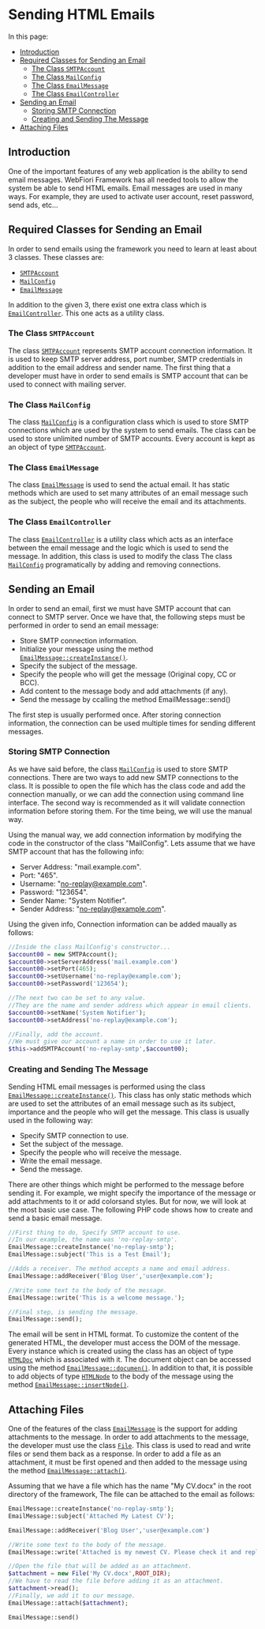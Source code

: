 # Sending HTML Emails

In this page:
* [Introduction](#introduction)
* [Required Classes for Sending an Email](#required-classes-for-sending-an-email)
  * [The Class `SMTPAccount`](#the-class-smtpaccount)
  * [The Class `MailConfig`](#the-class-mailconfig)
  * [The Class `EmailMessage`](#the-class-emailmessage)
  * [The Class `EmailController`](#the-class-emailcontroller)
* [Sending an Email](#sending-an-email)
  * [Storing SMTP Connection](#storing-smtp-connection)
  * [Creating and Sending The Message](#creating-and-sending-the-message)
* [Attaching Files](#attaching-files)

## Introduction
One of the important features of any web application is the ability to send email messages. WebFiori Framework has all needed tools to allow the system be able to send HTML emails. Email messages are used in many ways. For example, they are used to activate user account, reset password, send ads, etc...

## Required Classes for Sending an Email
In order to send emails using the framework you need to learn at least about 3 classes. These classes are:
* [`SMTPAccount`](https://webfiori.com/docs/webfiori/entity/mail/SMTPAccount)
* [`MailConfig`](https://webfiori.com/docs/webfiori/config/MailConfig)
* [`EmailMessage`](https://webfiori.com/docs/webfiori/entity/mail/EmailMessage)

In addition to the given 3, there exist one extra class which is [`EmailController`](https://webfiori.com/docs/webfiori/logic/EmailController). This one acts as a utility class.

### The Class `SMTPAccount`

The class [`SMTPAccount`](https://webfiori.com/docs/webfiori/entity/mail/SMTPAccount) represents SMTP account connection information. It is used to keep SMTP server address, port number, SMTP credentials in addition to the email address and sender name. The first thing that a developer must have in order to send emails is SMTP account that can be used to connect with mailing server.

### The Class `MailConfig`

The class [`MailConfig`](https://webfiori.com/docs/webfiori/config/MailConfig) is a configuration class which is used to store SMTP connections which are used by the system to send emails. The class can be used to store unlimited number of SMTP accounts. Every account is kept as an object of type [`SMTPAccount`](https://webfiori.com/docs/webfiori/entity/mail/SMTPAccount).

### The Class `EmailMessage`

The class [`EmailMessage`](https://webfiori.com/docs/webfiori/entity/mail/EmailMessage) is used to send the actual email. It has static methods which are used to set many attributes of an email message such as the subject, the people who will receive the email and its attachments.

### The Class `EmailController`

The class [`EmailController`](https://webfiori.com/docs/webfiori/logic/EmailController) is a utility class which acts as an interface between the email message and the logic which is used to send the message. In addition, this class is used to modify the class The class [`MailConfig`](https://webfiori.com/docs/webfiori/config/MailConfig) programatically by adding and removing connections.

## Sending an Email

In order to send an email, first we must have SMTP account that can connect to SMTP server. Once we have that, the following steps must be performed in order to send an email message:

* Store SMTP connection information.
* Initialize your message using the method [`EmailMessage::createInstance()`](https://webfiori.com/docs/webfiori/entity/mail/EmailMessage#createInstance).
* Specify the subject of the message.
* Specify the people who will get the message (Original copy, CC or BCC).
* Add content to the message body and add attachments (if any).
* Send the message by ccalling the method EmailMessage::send()

The first step is usually performed once. After storing connection information, the connection can be used multiple times for sending different messages.

### Storing SMTP Connection

As we have said before, the class [`MailConfig`](https://webfiori.com/docs/webfiori/config/MailConfig) is used to store SMTP connections. There are two ways to add new SMTP connections to the class. It is possible to open the file which has the class code and add the connection manually, or we can add the connection using command line interface. The second way is recommended as it will validate connection information before storing them. For the time being, we will use the manual way.

Using the manual way, we add connection information by modifying the code in the constructor of the class "MailConfig". Lets assume that we have SMTP account that has the following info:
* Server Address: "mail.example.com".
* Port: "465".
* Username: "no-replay@example.com".
* Password: "123654".
* Sender Name: "System Notifier".
* Sender Address: "no-replay@example.com".

Using the given info, Connection information can be added maually as follows:

``` php
//Inside the class MailConfig's constructor...
$account00 = new SMTPAccount();
$account00->setServerAddress('mail.example.com')
$account00->setPort(465);
$account00->setUsername('no-replay@example.com');
$account00->setPassword('123654');

//The next two can be set to any value.
//They are the name and sender address which appear in email clients.
$account00->setName('System Notifier');
$account00->setAddress('no-replay@example.com');

//Finally, add the account.
//We must give our account a name in order to use it later.
$this->addSMTPAccount('no-replay-smtp',$account00);
```

### Creating and Sending The Message

Sending HTML email messages is performed using the class [`EmailMessage::createInstance()`](https://webfiori.com/docs/webfiori/entity/mail/EmailMessage#createInstance). This class has only static methods which are used to set the attributes of an email message such as its subject, importance and the people who will get the message. This class is usually used in the following way:

* Specify SMTP connection to use.
* Set the subject of the message.
* Specify the people who will receive the message.
* Write the email message.
* Send the message.

There are other things which might be performed to the message before sending it. For example, we might specify the importance of the message or add attachments to it or add colorsand styles. But for now, we will look at the most basic use case. The following PHP code shows how to create and send a basic email message.

``` php 
//First thing to do, Specify SMTP account to use.
//In our example, the name was 'no-replay-smtp'.
EmailMessage::createInstance('no-replay-smtp');
EmailMessage::subject('This is a Test Email');

//Adds a receiver. The method accepts a name and email address.
EmailMessage::addReceiver('Blog User','user@example.com');

//Write some text to the body of the message.
EmailMessage::write('This is a welcome message.');

//Final step, is sending the message.
EmailMessage::send();
```

The email will be sent in HTML format. To customize the content of the generated HTML, the developer must access the DOM of the message. Every instance which is created using the class has an object of type [`HTMLDoc`](https://webfiori.com/docs/phpStructs/html/HTMLDoc) which is associated with it. The document object can be accessed using the method [`EmailMessage::documen()`](https://webfiori.com/docs/webfiori/entity/mail/EmailMessage#documen). In addition to that, it is possible to add objects of type [`HTMLNode`](https://webfiori.com/docs/phpStructs/html/HTMLNode) to the body of the message using the method [`EmailMessage::insertNode()`](https://webfiori.com/docs/webfiori/entity/mail/EmailMessage#insertNode).

## Attaching Files

One of the features of the class [`EmailMessage`](https://webfiori.com/docs/webfiori/entity/mail/EmailMessage) is the support for adding attachments to the message. In order to add attachments to the message, the developer must use the class [`File`](https://webfiori.com/docs/webfiori/entity/File). This class is used to read and write files or send them back as a response. In order to add a file as an attachment, it must be first opened and then added to the message using the method [`EmailMessage::attach()`](https://webfiori.com/docs/webfiori/entity/mail/EmailMessage#attach).

Assuming that we have a file which has the name "My CV.docx" in the root directory of the framework, The file can be attached to the email as follows:
``` php
EmailMessage::createInstance('no-replay-smtp');
EmailMessage::subject('Attached My Latest CV');

EmailMessage::addReceiver('Blog User','user@example.com')

//Write some text to the body of the message.
EmailMessage::write('Attached is my newest CV. Please check it and replay to me if there is any thing extra you need from me.')

//Open the file that will be added as an attachment.
$attachment = new File('My CV.docx',ROOT_DIR);
//We have to read the file before adding it as an attachment.
$attachment->read();
//Finally, we add it to our message.
EmailMessage::attach($attachment);

EmailMessage::send()
```
